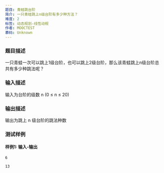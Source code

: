 ```yaml
---
题目: 青蛙跳台阶
简介: 一只青蛙跳上n级台阶有多少种方法？
难度: 2
标签: 动态规划-线性动规
作者: MOOCTEST
慕码: Unknown
---
```


### 题目描述

一只青蛙一次可以跳上1级台阶，也可以跳上2级台阶，那么该青蛙跳上n级台阶总共有多少种跳法呢？

### 输入描述

输入为台阶的级数 n (0 ≤ n ≤ 20)

### 输出描述

输出为跳上 n 级台阶的跳法种数

### 测试样例

#### 样例1: 输入-输出

```
6
```

```
13
```

